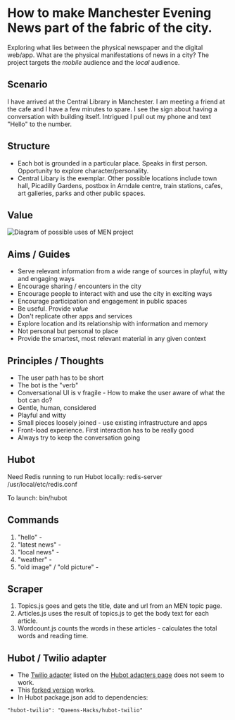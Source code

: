 # How to make Manchester Evening News part of the fabric of the city.
Exploring what lies between the physical newspaper and the digital web/app. What are the physical manifestations of news in a city? The project targets the *mobile* audience and the *local* audience.  
## Scenario
I have arrived at the Central Library in Manchester. I am meeting a friend at the cafe and I have a few minutes to spare. I see the sign about having a conversation with building itself. Intrigued I pull out my phone and text "Hello" to the number. 

## Structure 
- Each bot is grounded in a particular place. Speaks in first person. Opportunity to explore character/personality.
- Central Libary is the exemplar. Other possible locations include town hall, Picadilly Gardens, postbox in Arndale centre, train stations, cafes, art galleries, parks and other public spaces. 

## Value
![Diagram of possible uses of MEN project](https://flic.kr/p/pS55FE)

## Aims / Guides
- Serve relevant information from a wide range of sources in playful, witty and engaging ways
- Encourage sharing / encounters in the city
- Encourage people to interact with and use the city in exciting ways 
- Encourage participation and engagement in public spaces
- Be useful. Provide *value*
- Don't replicate other apps and services
- Explore location and its relationship with information and memory
- Not personal but personal to place
- Provide the smartest, most relevant material in any given context

## Principles / Thoughts
- The user path has to be short
- The bot is the "verb"
- Conversational UI is v fragile - How to make the user aware of what the bot can do?
- Gentle, human, considered
- Playful and witty
- Small pieces loosely joined - use existing infrastructure and apps
- Front-load experience. First interaction has to be really good
- Always try to keep the conversation going

## Hubot 
Need Redis running to run Hubot locally:
redis-server /usr/local/etc/redis.conf

To launch:
bin/hubot

## Commands
1. "hello" - 
2. "latest news" - 
3. "local news" - 
4. "weather" - 
5. "old image" / "old picture" - 

## Scraper
1. Topics.js goes and gets the title, date and url from an MEN topic page.
2. Articles.js uses the result of topics.js to get the body text for each article.
3. Wordcount.js counts the words in these articles - calculates the total words and reading time. 

## Hubot / Twilio adapter 
- The [Twilio adapter](https://github.com/jkarmel/hubot-twilio) listed on the [Hubot adapters page](https://github.com/github/hubot/blob/master/docs/adapters.md) does not seem to work.
- This [forked version](https://github.com/Queens-Hacks/hubot-twilio) works.
- In Hubot package.json add to dependencies: 

<code>"hubot-twilio": "Queens-Hacks/hubot-twilio"</code>





